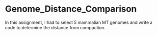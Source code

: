 # Genome_Distance_Comparison

In this assignment, I had to select 5 mammalian MT genomes and write a code to determine the distance from compaction.
